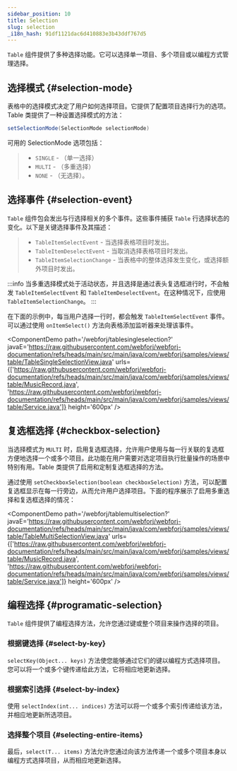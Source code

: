 ```yaml
---
sidebar_position: 10
title: Selection
slug: selection
_i18n_hash: 91df1121dac6d410883e3b43ddf767d5
---
```

`Table` 组件提供了多种选择功能。它可以选择单一项目、多个项目或以编程方式管理选择。

## 选择模式 {#selection-mode}

表格中的选择模式决定了用户如何选择项目。它提供了配置项目选择行为的选项。Table 类提供了一种设置选择模式的方法：

```java
setSelectionMode(SelectionMode selectionMode)
```

可用的 SelectionMode 选项包括：

>- `SINGLE` - （单一选择） 
>- `MULTI` - （多重选择）
>- `NONE` - （无选择）。

## 选择事件 {#selection-event}

`Table` 组件包会发出与行选择相关的多个事件。这些事件捕获 `Table` 行选择状态的变化。以下是关键选择事件及其描述：

>- `TableItemSelectEvent` -  当选择表格项目时发出。
>- `TableItemDeselectEvent` - 当取消选择表格项目时发出。
>- `TableItemSelectionChange` - 当表格中的整体选择发生变化，或选择额外项目时发出。

:::info
当多重选择模式处于活动状态，并且选择是通过表头复选框进行时，不会触发 `TableItemSelectEvent` 和 `TableItemDeselectEvent`。在这种情况下，应使用 `TableItemSelectionChange`。
:::

在下面的示例中，每当用户选择一行时，都会触发 `TableItemSelectEvent` 事件。可以通过使用 `onItemSelect()` 方法向表格添加监听器来处理该事件。

<ComponentDemo 
path='/webforj/tablesingleselection?' 
javaE='https://raw.githubusercontent.com/webforj/webforj-documentation/refs/heads/main/src/main/java/com/webforj/samples/views/table/TableSingleSelectionView.java'
urls={['https://raw.githubusercontent.com/webforj/webforj-documentation/refs/heads/main/src/main/java/com/webforj/samples/views/table/MusicRecord.java', 
'https://raw.githubusercontent.com/webforj/webforj-documentation/refs/heads/main/src/main/java/com/webforj/samples/views/table/Service.java']}
height='600px'
/>

## 复选框选择 {#checkbox-selection}

当选择模式为 `MULTI` 时，启用复选框选择，允许用户使用与每一行关联的复选框方便地选择一个或多个项目。此功能在用户需要对选定项目执行批量操作的场景中特别有用。Table 类提供了启用和定制复选框选择的方法。

通过使用 `setCheckboxSelection(boolean checkboxSelection)` 方法，可以配置复选框显示在每一行旁边，从而允许用户选择项目。下面的程序展示了启用多重选择和复选框选择的情况：

<ComponentDemo 
path='/webforj/tablemultiselection?' 
javaE='https://raw.githubusercontent.com/webforj/webforj-documentation/refs/heads/main/src/main/java/com/webforj/samples/views/table/TableMultiSelectionView.java'
urls={['https://raw.githubusercontent.com/webforj/webforj-documentation/refs/heads/main/src/main/java/com/webforj/samples/views/table/MusicRecord.java', 
'https://raw.githubusercontent.com/webforj/webforj-documentation/refs/heads/main/src/main/java/com/webforj/samples/views/table/Service.java']}
height='600px'
/>

## 编程选择 {#programatic-selection}

`Table` 组件提供了编程选择方法，允许您通过键或整个项目来操作选择的项目。

### 根据键选择 {#select-by-key}

`selectKey(Object... keys)` 方法使您能够通过它们的键以编程方式选择项目。您可以将一个或多个键传递给此方法，它将相应地更新选择。

### 根据索引选择 {#select-by-index}

使用 `selectIndex(int... indices)` 方法可以将一个或多个索引传递给该方法，并相应地更新所选项目。

### 选择整个项目 {#selecting-entire-items}

最后，`select(T... items)` 方法允许您通过向该方法传递一个或多个项目本身以编程方式选择项目，从而相应地更新选择。
